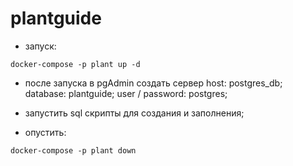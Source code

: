 # plantguide

- запуск:
```
docker-compose -p plant up -d
```

- после запуска в pgAdmin создать сервер host: postgres_db; database: plantguide; user / password: postgres;
- запустить sql скрипты для создания и заполнения;

- опустить:
```
docker-compose -p plant down
```
